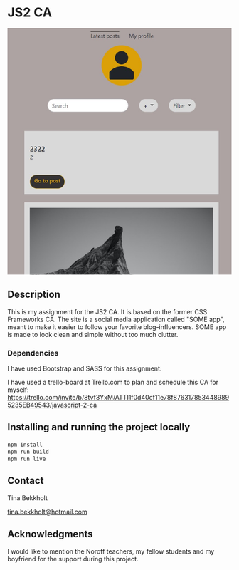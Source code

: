 # JS2 CA

![image](/images/js2ca.jpg)

## Description

This is my assignment for the JS2 CA. It is based on the former CSS Frameworks CA. The site is a social media application called "SOME app", meant to make it easier to follow your favorite blog-influencers. SOME app is made to look clean and simple without too much clutter.

### Dependencies

I have used Bootstrap and SASS for this assignment.

I have used a trello-board at Trello.com to plan and schedule this CA for myself:
https://trello.com/invite/b/8tvf3YxM/ATTI1f0d40cf11e78f8763178534489895235EB49543/javascript-2-ca

## Installing and running the project locally

```
npm install
npm run build
npm run live
```

## Contact

Tina Bekkholt

tina.bekkholt@hotmail.com

## Acknowledgments

I would like to mention the Noroff teachers, my fellow students and my boyfriend for the support during this project.
